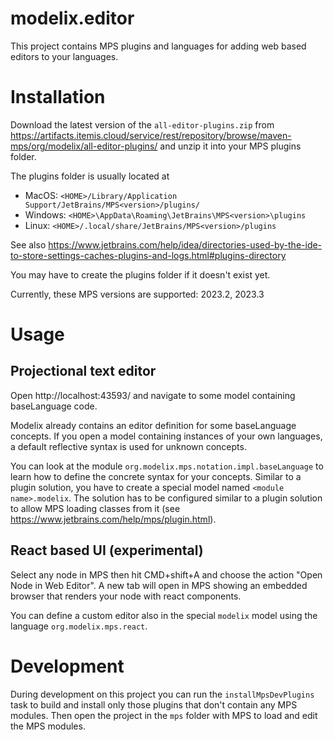 # modelix.editor

This project contains MPS plugins and languages for adding web based editors to your languages.

# Installation

Download the latest version of the `all-editor-plugins.zip` from
https://artifacts.itemis.cloud/service/rest/repository/browse/maven-mps/org/modelix/all-editor-plugins/
and unzip it into your MPS plugins folder.

The plugins folder is usually located at
- MacOS: `<HOME>/Library/Application Support/JetBrains/MPS<version>/plugins/`
- Windows: `<HOME>\AppData\Roaming\JetBrains\MPS<version>\plugins`
- Linux: `<HOME>/.local/share/JetBrains/MPS<version>/plugins`

See also https://www.jetbrains.com/help/idea/directories-used-by-the-ide-to-store-settings-caches-plugins-and-logs.html#plugins-directory

You may have to create the plugins folder if it doesn't exist yet.

Currently, these MPS versions are supported: 2023.2, 2023.3

# Usage

## Projectional text editor

Open http://localhost:43593/ and navigate to some model containing baseLanguage code.

Modelix already contains an editor definition for some baseLanguage concepts.
If you open a model containing instances of your own languages,
a default reflective syntax is used for unknown concepts.

You can look at the module `org.modelix.mps.notation.impl.baseLanguage` to learn how to define the concrete syntax
for your concepts.
Similar to a plugin solution, you have to create a special model named `<module name>.modelix`.
The solution has to be configured similar to a plugin solution to allow MPS loading classes from it
(see https://www.jetbrains.com/help/mps/plugin.html).

## React based UI (experimental)

Select any node in MPS then hit CMD+shift+A and choose the action "Open Node in Web Editor".
A new tab will open in MPS showing an embedded browser that renders your node with react components.

You can define a custom editor also in the special `modelix` model using the language `org.modelix.mps.react`.

# Development

During development on this project you can run the `installMpsDevPlugins` task
to build and install only those plugins that don't contain any MPS modules.
Then open the project in the `mps` folder with MPS to load and edit the MPS modules. 
